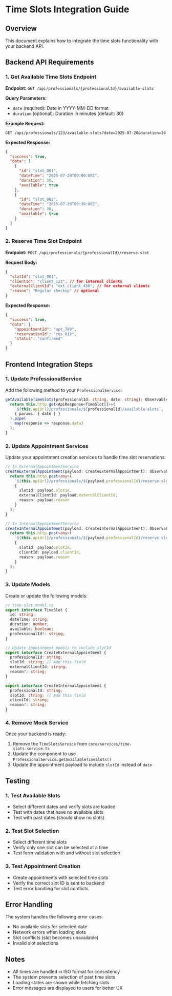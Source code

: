 # Time Slots Integration Guide

## Overview
This document explains how to integrate the time slots functionality with your backend API.

## Backend API Requirements

### 1. Get Available Time Slots Endpoint

**Endpoint:** `GET /api/professionals/{professionalId}/available-slots`

**Query Parameters:**
- `date` (required): Date in YYYY-MM-DD format
- `duration` (optional): Duration in minutes (default: 30)

**Example Request:**
```
GET /api/professionals/123/available-slots?date=2025-07-20&duration=30
```

**Expected Response:**
```json
{
  "success": true,
  "data": [
    {
      "id": "slot_001",
      "dateTime": "2025-07-20T09:00:00Z",
      "duration": 30,
      "available": true
    },
    {
      "id": "slot_002", 
      "dateTime": "2025-07-20T09:30:00Z",
      "duration": 30,
      "available": true
    }
  ]
}
```

### 2. Reserve Time Slot Endpoint

**Endpoint:** `POST /api/professionals/{professionalId}/reserve-slot`

**Request Body:**
```json
{
  "slotId": "slot_001",
  "clientId": "client_123", // for internal clients
  "externalClientId": "ext_client_456", // for external clients
  "reason": "Regular checkup" // optional
}
```

**Expected Response:**
```json
{
  "success": true,
  "data": {
    "appointmentId": "apt_789",
    "reservationId": "res_012",
    "status": "confirmed"
  }
}
```

## Frontend Integration Steps

### 1. Update ProfessionalService

Add the following method to your `ProfessionalService`:

```typescript
getAvailableTimeSlots(professionalId: string, date: string): Observable<TimeSlot[]> {
  return this.http.get<ApiResponse<TimeSlot[]>>(
    `${this.apiUrl}/professionals/${professionalId}/available-slots`,
    { params: { date } }
  ).pipe(
    map(response => response.data)
  );
}
```

### 2. Update Appointment Services

Update your appointment creation services to handle time slot reservations:

```typescript
// In ExternalAppointmentService
createExternalAppointment(payload: CreateExternalAppointment): Observable<any> {
  return this.http.post<any>(
    `${this.apiUrl}/professionals/${payload.professionalId}/reserve-slot`,
    {
      slotId: payload.slotId,
      externalClientId: payload.externalClientId,
      reason: payload.reason
    }
  );
}

// In InternalAppointmentService  
createInternalAppointment(payload: CreateInternalAppointment): Observable<any> {
  return this.http.post<any>(
    `${this.apiUrl}/professionals/${payload.professionalId}/reserve-slot`,
    {
      slotId: payload.slotId,
      clientId: payload.clientId,
      reason: payload.reason
    }
  );
}
```

### 3. Update Models

Create or update the following models:

```typescript
// time-slot.model.ts
export interface TimeSlot {
  id: string;
  dateTime: string;
  duration: number;
  available: boolean;
  professionalId?: string;
}

// Update appointment models to include slotId
export interface CreateExternalAppointment {
  professionalId: string;
  slotId: string; // Add this field
  externalClientId: string;
  reason?: string;
}

export interface CreateInternalAppointment {
  professionalId: string;
  slotId: string; // Add this field
  clientId: string;
  reason?: string;
}
```

### 4. Remove Mock Service

Once your backend is ready:

1. Remove the `TimeSlotsService` from `core/services/time-slots.service.ts`
2. Update the component to use `ProfessionalService.getAvailableTimeSlots()`
3. Update the appointment payload to include `slotId` instead of `date`

## Testing

### 1. Test Available Slots
- Select different dates and verify slots are loaded
- Test with dates that have no available slots
- Test with past dates (should show no slots)

### 2. Test Slot Selection
- Select different time slots
- Verify only one slot can be selected at a time
- Test form validation with and without slot selection

### 3. Test Appointment Creation
- Create appointments with selected time slots
- Verify the correct slot ID is sent to backend
- Test error handling for slot conflicts

## Error Handling

The system handles the following error cases:
- No available slots for selected date
- Network errors when loading slots
- Slot conflicts (slot becomes unavailable)
- Invalid slot selections

## Notes

- All times are handled in ISO format for consistency
- The system prevents selection of past time slots
- Loading states are shown while fetching slots
- Error messages are displayed to users for better UX

